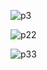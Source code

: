 
![p3](https://github.com/dash-09/images/assets/74849401/6cc585d5-3767-4fe7-b663-5faa72b0bf9f)

![p22](https://github.com/dash-09/images/assets/74849401/e7e42ac7-b06d-42df-a0fd-b3ce950ac16a)

![p33](https://github.com/dash-09/images/assets/74849401/6d00794a-cc15-463b-824f-f576af706f0c)
